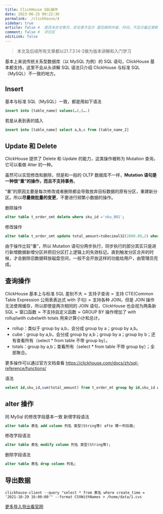 ```yaml
---
title: ClickHouse SQL操作
date: 2023-06-25 09:22:36
permalink:  /clickhouse/4
sidebar: true
article: false #  是否未非文章页，非文章不显示 面包屑和作者、时间，不显示最近更新栏，不会参与到最近更新文章的数据计算中
comment: false #  评论区
editLink: false
---
```


> 本文及后续所有文章都以21.7.3.14-2做为版本讲解和入门学习

基本上来说传统关系型数据库（以 MySQL 为例）的 SQL 语句，ClickHouse 基本都支持，这里不会从头讲解 SQL 语法只介绍 ClickHouse 与标准 SQL（MySQL）不一致的地方。

## Insert
基本与标准 SQL（MySQL）一致，都是用如下语法
```sql
insert into [table_name] values(…),(….)
```
若是从表到表的插入
```sql
insert into [table_name] select a,b,c from [table_name_2]
```

## Update 和 Delete
ClickHouse 提供了 Delete 和 Update 的能力，这类操作被称为 Mutation 查询，它可以看做 Alter 的一种。

虽然可以实现修改和删除，但是和一般的 OLTP 数据库不一样，**Mutation 语句是一种很“重”的操作，而且不支持事务**。

“重”的原因主要是每次修改或者删除都会导致放弃目标数据的原有分区，重建新分区。所以**尽量做批量的变更**，不要进行频繁小数据的操作。

删除操作
```sql
alter table t_order_smt delete where sku_id ='sku_001';
```

修改操作
```sql
alter table t_order_smt update total_amount=toDecimal32(2000.00,2) where id=102;
```

由于操作比较“重”，所以 Mutation 语句分两步执行，同步执行的部分其实只是进行新增数据新增分区并把旧分区打上逻辑上的失效标记。直到触发分区合并的时候，才会删除旧数据释放磁盘空间，一般不会开放这样的功能给用户，由管理员完成。


## 查询操作
ClickHouse 基本上与标准 SQL 差别不大
➢ 支持子查询
➢ 支持 CTE(Common Table Expression 公用表表达式 with 子句)
➢ 支持各种 JOIN，但是 JOIN 操作无法使用缓存，所以即使是两次相同的 JOIN 语句，ClickHouse 也会视为两条新 SQL
➢ 窗口函数
➢ 不支持自定义函数
➢ GROUP BY 操作增加了 with rollup\with cube\with totals 用来计算小计和总计。
* rollup：类似于 group by a,b，会分成 group by a；group by a,b。
* cube：group by a,b，会分成 group by a,b；group by a；group by b；还有查看所有（select * from table 不带 group by）。
* totals：group by a,b；查看所有（select * from table 不带 group by）；全部聚合。

更多操作可以通过官方文档查看 https://clickhouse.com/docs/zh/sql-reference/functions/

语法
```sql
select id,sku_id,sum(total_amount) from t_order_mt group by id,sku_id with rollup;
```

## alter 操作
同 MySql 的修改字段基本一致
新增字段语法
```sql
alter table 表名 add column 列名 类型(String等) afte 哪一列后面;
```
修改字段语法
```sql
alter table 表名 modify column 列名 类型(String等);
```
删除字段语法
```sql
alter table 表名 drop column 列名;
```

## 导出数据
```clickhouse
clickhouse-client --query "select * from 表名 where create_time = '2021-10-29 16:00:00'" --format CSVWithNames > /home/data/1.cvs
```
[更多导入导出看官网](https://clickhouse.com/docs/zh/interfaces/formats/)






